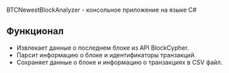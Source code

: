 BTCNewestBlockAnalyzer - консольное приложение на языке C#

## Функционал

- Извлекает данные о последнем блоке из API BlockCypher.
- Парсит информацию о блоке и идентификаторы транзакций.
- Сохраняет данные о блоке и информацию о транзакциях в CSV файл.
